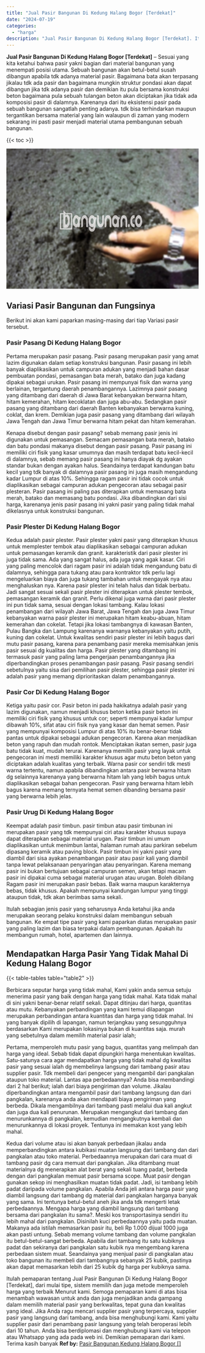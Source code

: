 ```yaml
---
title: "Jual Pasir Bangunan Di Kedung Halang Bogor [Terdekat]"
date: "2024-07-19"
categories: 
  - "harga"
description: "Jual Pasir Bangunan Di Kedung Halang Bogor [Terdekat]. Itulah pemaparan tentang Jual Pasir Bangunan Di Kedung Halang Bogor [Terdekat], dari mulai tipe, sis..."
---
```


**Jual Pasir Bangunan Di Kedung Halang Bogor \[Terdekat\]** – Sesuai yang kita ketahui bahwa pasir yakni bagian dari material bangunan yang menempati posisi utama. Sebuah bangunan akan betul-betul susah dibangun apabila tdk adanya material pasir. Bagaimana bata akan terpasang jikalau tdk ada pasir dan bagaimana mungkin struktur pondasi akan dapat dibangun jika tdk adanya pasir dan demikian itu pula bersama konstruksi beton bagaimana pula sebuah tulangan beton akan diciptakan jika tidak ada komposisi pasir di dalamnya. Karenanya dari itu eksistensi pasir pada sebuah bangunan sangatlah penting adanya. tdk bisa terhindarkan maupun tergantikan bersama material yang lain walaupun di zaman yang modern sekarang ini pasti pasir menjadi material utama pembangunan sebuah bangunan.

{{< toc >}}

![Jual Pasir Bangunan Di Kedung Halang Bogor [Terdekat]](/images/jual-pasir-bangunan-54.png)

## Variasi Pasir Bangunan dan Fungsinya

Berikut ini akan kami paparkan masing-masing dari tiap Variasi pasir tersebut.

### Pasir Pasang Di Kedung Halang Bogor

Pertama merupakan pasir pasang. Pasir pasang merupakan pasir yang amat lazim digunakan dalam setiap konstruksi bangunan. Pasir pasang ini lebih banyak diaplikasikan untuk campuran adukan yang menjadi bahan dasar pembuatan pondasi, pemasangan bata merah, batako dan juga kadang dipakai sebagai urukan. Pasir pasang ini mempunyai fisik dan warna yang berlainan, tergantung daerah penambangannya. Lazimnya pasir pasang yang ditambang dari daerah di Jawa Barat kebanyakan berwarna hitam, hitam kemerahan, hitam kecoklatan dan juga abu-abu. Sedangkan pasir pasang yang ditambang dari daerah Banten kebanyakan berwarna kuning, coklat, dan krem. Demikian juga pasir pasang yang ditambang dari wilayah Jawa Tengah dan Jawa Timur berwarna hitam pekat dan hitam kemerahan.

Kenapa disebut dengan pasir pasang? sebab memang pasir jenis ini digunakan untuk pemasangan. Semacam pemasangan bata merah, batako dan batu pondasi makanya disebut dengan pasir pasang. Pasir pasang ini memiliki ciri fisik yang kasar umumnya dan masih terdapat batu kecil-kecil di dalamnya, sebab memang pasir pasang ini hanya diayak dg ayakan standar bukan dengan ayakan halus. Seandainya terdapat kandungan batu kecil yang tdk banyak di dalamnya pasir pasang ini juga masih mengandung kadar Lumpur di atas 10%. Sehingga ragam pasir ini tidak cocok untuk diaplikasikan sebagai campuran adukan pengecoran atau sebagai pasir plesteran. Pasir pasang ini paling pas diterapkan untuk memasang bata merah, batako dan memasang batu pondasi. Jika dibandingkan dari sisi harga, karenanya jenis pasir pasang ini yakni pasir yang paling tidak mahal dikelasnya untuk konstruksi bangunan.

### Pasir Plester Di Kedung Halang Bogor

Kedua adalah pasir plester. Pasir plester yakni pasir yang diterapkan khusus untuk memplester tembok atau diaplikasikan sebagai campuran adukan untuk pemasangan keramik dan granit. karakteristik dari pasir plester ini juga tidak sama. Ada yang sangat halus, ada juga yang agak kasar. Ciri yang paling mencolok dari ragam pasir ini adalah tidak mengandung batu di dalamnya, sehingga para tukang atau para kontraktor tdk perlu lagi mengeluarkan biaya dan juga tukang tambahan untuk mengayak nya atau menghaluskan nya. Karena pasir plester ini telah halus dan tidak berbatu. Jadi sangat sesuai sekali pasir plester ini diterapkan untuk plester tembok, pemasangan keramik dan granit. Perlu dikenal juga warna dari pasir plester ini pun tidak sama, sesuai dengan lokasi tambang. Kalau lokasi penambangan dari wilayah Jawa Barat, Jawa Tengah dan juga Jawa Timur kebanyakan warna pasir plester ini merupakan hitam keabu-abuan, hitam kemerahan dan cokelat. Tetapi jika lokasi tambangnya di kawasan Banten, Pulau Bangka dan Lampung karenanya warnanya kebanyakan yaitu putih, kuning dan cokelat. Untuk kwalitas sendiri pasir plester ini lebih bagus dari mutu pasir pasang, karena para penambang pasir mereka memisahkan jenis pasir sesuai dg kualitas dan harga. Pasir plester yang ditambang ini termasuk pasir yang paling lama pengerjaan penambangannya jika diperbandingkan proses penambangan pasir pasang. Pasir pasang sendiri sebetulnya yaitu sisa dari pemilihan pasir plester, sehingga pasir plester ini adalah pasir yang memang diprioritaskan dalam penambangannya.

### Pasir Cor Di Kedung Halang Bogor

Ketiga yaitu pasir cor. Pasir beton ini pada hakikatnya adalah pasir yang lazim digunakan, namun menjadi khusus beton ketika pasir beton ini memiliki ciri fisik yang khusus untuk cor; seperti mempunyai kadar lumpur dibawah 10%, sifat atau ciri fisik nya yang kasar dan hemat semen. Pasir yang mempunyai komposisi Lumpur di atas 10% itu benar-benar tidak pantas untuk dipakai sebagai adukan pengecoran. Karena akan menjadikan beton yang rapuh dan mudah rontok. Menciptakan ikatan semen, pasir juga batu tidak kuat, mudah terurai. Karenanya memilih pasir yang layak untuk pengecoran ini mesti memiliki karakter khusus agar mutu beton beton yang diciptakan adalah kualitas yang terbaik. Warna pasir cor sendiri tdk mesti warna tertentu, namun apabila dibandingkan antara pasir berwarna hitam dg selainnya karenanya yang berwarna hitam lah yang lebih bagus untuk diaplikasikan sebagai bahan pengecoran. Pasir yang berwarna hitam lebih bagus karena memang ternyata hemat semen dibanding bersama pasir yang berwarna lebih jelas.

### Pasir Urug Di Kedung Halang Bogor

Keempat adalah pasir timbun. pasir timbun atau pasir timbunan ini merupakan pasir yang tdk mempunyai ciri atau karakter khusus supaya dapat diterapkan sebagai material urugan. Pasir timbun ini umum diaplikasikan untuk menimbun lantai, halaman rumah atau parkiran sebelum dipasang keramik atau paving block. Pasir timbun ini yakni pasir yang diambil dari sisa ayakan penambangan pasir atau pasir kali yang diambil tanpa lewat pelaksanaan penyaringan atau penyaringan. Karena memang pasir ini bukan bertujuan sebagai campuran semen, akan tetapi macam pasir ini dipakai cuma sebagai material urugan atau urugan. Boleh dibilang Ragam pasir ini merupakan pasir bebas. Baik warna maupun karakternya bebas, tidak khusus. Apakah mempunyai kandungan lumpur yang tinggi ataupun tidak, tdk akan berimbas sama sekali.

Itulah sebagian jenis pasir yang seharusnya Anda ketahui jika anda merupakan seorang pelaku konstruksi dalam membangun sebuah bangunan. Ke empat tipe pasir yang kami paparkan diatas merupakan pasir yang paling lazim dan biasa terpakai dalam pembangunan. Apakah itu membangun rumah, hotel, apartemen dan lainnya.

## Mendapatkan Harga Pasir Yang Tidak Mahal Di Kedung Halang Bogor

{{< table-tables table="table2" >}}

Berbicara seputar harga yang tidak mahal, Kami yakin anda semua setuju menerima pasir yang baik dengan harga yang tidak mahal. Kata tidak mahal di sini yakni benar-benar relatif sekali. Dapat ditinjau dari harga, quantitas atau mutu. Kebanyakan perbandingan yang kami temui dilapangan merupakan perbandingan antara kuantitas dan harga yang tidak mahal. Ini yang banyak dipilih di lapangan, namun terjangkau yang sesungguhnya berdasarkan Kami merupakan lokasinya bukan di kuantitas saja. murah yang sebetulnya dalam memilih material pasir ialah;

Pertama, memperoleh mutu pasir yang bagus, quantitas yang melimpah dan harga yang ideal. Sebab tidak dapat dipungkiri harga menentukan kwalitas. Satu-satunya cara agar mendapatkan harga yang tidak mahal dg kwalitas pasir yang sesuai ialah dg membelinya langsung dari tambang pasir atau supplier pasir. Tdk membeli dari pengecer yang mengambil dari pangkalan ataupun toko material. Lantas apa perbedaannya? Anda bisa membandingi dari 2 hal berikut; ialah dari biaya pengiriman dan volume. Jikalau diperbandingkan antara mengambil pasir dari tambang langsung dan dari pangkalan, karenanya anda akan mendapati biaya pengiriman yang berbeda. Dikala mengambilnya dari tambang pasti melalui dua kali angkut dan juga dua kali penurunan. Merupakan mengangkut dari tambang dan menurunkannya di pangkalan, kemudian mengangkutnya kembali dan menurunkannya di lokasi proyek. Tentunya ini memakan kost yang lebih mahal.

Kedua dari volume atau isi akan banyak perbedaan jikalau anda memperbandingkan antara kubikasi muatan langsung dari tambang dan dari pangkalan atau toko material. Perbedaannya merupakan dari cara muat di tambang pasir dg cara memuat dari pangkalan. Jika ditambang muat materialnya dg menerapkan alat berat yang sekali tuang padat, berbeda dengan dari pangkalan memuat pasir bersama scope. Muat pasir dengan gunakan sekop ini menghasilkan muatan tidak padat. Jadi, isi tambang lebih padat daripada volume pangkalan. Apabila Anda jeli antara harga pasir yang diambil langsung dari tambang dg material dari pangkalan harganya banyak yang sama. Ini tentunya betul-betul aneh jika anda tdk mengerti letak perbedaannya. Mengapa harga yang diambil langsung dari tambang bersama dari pangkalan itu sama?. Meski kos transportasinya sendiri itu lebih mahal dari pangkalan. Disinilah kuci perbedaannya yaitu pada muatan. Makanya ada istilah memasarkan pasir itu, beli Rp 1.000 dijual 1000 juga akan pasti untung. Sebab memang volume tambang dan volume pangkalan itu betul-betul-sangat berbeda. Apabila dari tambang itu satu kubiknya padat dan sekiranya dari pangkalan satu kubik nya mengembang karena perbedaan sistem muat. Seandainya yang menjual pasir di pangkalan atau toko bangunan itu membeli dari tambangnya sebanyak 25 kubik, pastinya akan dapat memasarkan lebih dari 25 kubik dg harga per kubiknya sama.

Itulah pemaparan tentang Jual Pasir Bangunan Di Kedung Halang Bogor \[Terdekat\], dari mulai tipe, sistem memilih dan juga metode memperoleh harga yang terbaik Menurut kami. Semoga pemaparan kami di atas bisa menambah wawasan untuk anda dan juga menjadikan anda gampang dalam memilih material pasir yang berkwalitas, tepat guna dan kwalitas yang ideal. Jika Anda ragu mencari supplier pasir yang terpercaya, supplier pasir yang langsung dari tambang, anda bisa menghubungi kami. Kami yaitu supplier pasir dari penambang pasir langsung yang telah beroperasi lebih dari 10 tahun. Anda bisa berdiplomasi dan menghubungi kami via telepon atau Whatsapp yang ada pada web ini. Demikian pemaparan dari kami. Terima kasih banyak
**Ref by:** [Pasir Bangunan Kedung Halang Bogor []](https://id.wikipedia.org/wiki/Pasir)
